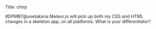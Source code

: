 Title: chirp

#DPMB7@usetakana Meteor.js will pick up both my CSS and HTML changes in a skeleton app, on all platforms. What is your differentiator?
